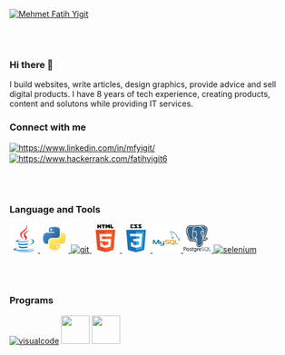 
 <a href="#"><img src="http://myigit.com/wp-content/uploads/2022/01/Sehir-Fotograf-Banner-Twitter-Basligi-2.png" alt="Mehmet Fatih Yigit"></a>

 <br></br>

### Hi there 👋


I build websites, write articles, design graphics, provide advice and sell digital products.
I have 8 years of tech experience, creating products, content and solutons while providing IT services.
### Connect with me


<p align="left" dir="auto">
<a href="https://www.linkedin.com/in/mfyigit/" rel="nofollow"><img align="center" src="https://raw.githubusercontent.com/rahuldkjain/github-profile-readme-generator/master/src/images/icons/Social/linked-in-alt.svg" alt="https://www.linkedin.com/in/mfyigit/" height="30" width="40" style="max-width: 100%;"></a>
<a href="https://www.hackerrank.com/fatihyigit6" rel="nofollow"><img align="center" src="https://raw.githubusercontent.com/rahuldkjain/github-profile-readme-generator/master/src/images/icons/Social/hackerrank.svg" alt="https://www.hackerrank.com/fatihyigit6" height="30" width="40" style="max-width: 100%;"></a>
</p>

<br></br>

### Language and Tools 


<p align="left" dir="auto"> <a href="https://www.java.com" rel="nofollow"> <img src="https://raw.githubusercontent.com/devicons/devicon/master/icons/java/java-original.svg" alt="java" width="50" height="50" style="max-width: 100%;"> </a> <a href="https://www.python.org" rel="nofollow"> <img src="https://raw.githubusercontent.com/devicons/devicon/master/icons/python/python-original.svg" alt="python" width="50" height="50" style="max-width: 100%;"> </a> <a href="https://git-scm.com/" rel="nofollow"> <img src="https://camo.githubusercontent.com/fbfcb9e3dc648adc93bef37c718db16c52f617ad055a26de6dc3c21865c3321d/68747470733a2f2f7777772e766563746f726c6f676f2e7a6f6e652f6c6f676f732f6769742d73636d2f6769742d73636d2d69636f6e2e737667" alt="git" width="50" height="50" data-canonical-src="https://www.vectorlogo.zone/logos/git-scm/git-scm-icon.svg" style="max-width: 100%;"> </a> <a href="https://www.w3.org/html/" rel="nofollow"> <img src="https://raw.githubusercontent.com/devicons/devicon/master/icons/html5/html5-original-wordmark.svg" alt="html5" width="50" height="50" style="max-width: 100%;"> </a>  <a href="https://www.w3schools.com/css/" rel="nofollow"> <img src="https://raw.githubusercontent.com/devicons/devicon/master/icons/css3/css3-original-wordmark.svg" alt="css3" width="50" height="50" style="max-width: 100%;"> </a><a href="https://www.mysql.com/" rel="nofollow"> <img src="https://raw.githubusercontent.com/devicons/devicon/master/icons/mysql/mysql-original-wordmark.svg" alt="mysql" width="50" height="50" style="max-width: 100%;"> </a> <a href="https://www.postgresql.org" rel="nofollow"> <img src="https://raw.githubusercontent.com/devicons/devicon/master/icons/postgresql/postgresql-original-wordmark.svg" alt="postgresql" width="50" height="50" style="max-width: 100%;"> </a> <a href="https://www.selenium.dev" rel="nofollow"> <img src="https://raw.githubusercontent.com/detain/svg-logos/780f25886640cef088af994181646db2f6b1a3f8/svg/selenium-logo.svg" alt="selenium" width="50" height="50" style="max-width: 100%;"> </a> </p>

<br></br>

### Programs 
<p dir="auto"><a target="_blank" rel="noopener noreferrer" href="https://user-images.githubusercontent.com/59020581/117362577-18555280-aec4-11eb-94ef-401c9f28eb38.png"><img src="https://user-images.githubusercontent.com/59020581/117362577-18555280-aec4-11eb-94ef-401c9f28eb38.png" alt="visualcode" width="50" height="50" style="max-width: 100%;"></a> <a target="_blank" rel="noopener noreferrer" href="https://camo.githubusercontent.com/f36980ba77e619b77dd36ab8973f6a588550550c2c9be022e8867ac0b5b07137/68747470733a2f2f6968312e726564627562626c652e6e65742f696d6167652e3337333830333436392e343737382f70702c383430783833302d7061642c3130303078313030302c6638663866382e75322e6a7067"><img src="https://camo.githubusercontent.com/f36980ba77e619b77dd36ab8973f6a588550550c2c9be022e8867ac0b5b07137/68747470733a2f2f6968312e726564627562626c652e6e65742f696d6167652e3337333830333436392e343737382f70702c383430783833302d7061642c3130303078313030302c6638663866382e75322e6a7067" width="50" height="50" data-canonical-src="https://ih1.redbubble.net/image.373803469.4778/pp,840x830-pad,1000x1000,f8f8f8.u2.jpg" style="max-width: 100%;"></a> <a target="_blank" rel="noopener noreferrer" href="https://camo.githubusercontent.com/1567f8428ff6fb5023d305e4d92a37c8e9d3060c943893698b4c904781d8815a/68747470733a2f2f7062732e7477696d672e636f6d2f70726f66696c655f696d616765732f313230363631383231353736373538343736392f7a6c3438457568435f343030783430302e6a7067"><img src="https://camo.githubusercontent.com/1567f8428ff6fb5023d305e4d92a37c8e9d3060c943893698b4c904781d8815a/68747470733a2f2f7062732e7477696d672e636f6d2f70726f66696c655f696d616765732f313230363631383231353736373538343736392f7a6c3438457568435f343030783430302e6a7067" width="50" height="50" data-canonical-src="https://pbs.twimg.com/profile_images/1206618215767584769/zl48EuhC_400x400.jpg" style="max-width: 100%;"></a></p>
<!--
**dryigit/dryigit** is a ✨ _special_ ✨ repository because its `README.md` (this file) appears on your GitHub profile.

Here are some ideas to get you started:

- 🔭 I’m currently working on ...
- 🌱 I’m currently learning selenium 4
- 👯 I’m looking to collaborate on ...
- 🤔 I’m looking for help with ...
- 💬 Ask me about ...
- 📫 How to reach me: ...
- 😄 Pronouns: ...
- ⚡ Fun fact: ...
-->
